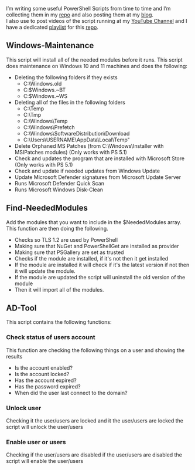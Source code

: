 I’m writing some useful PowerShell Scripts from time to time and I’m collecting them in my [repo](https://github.com/rstolpe/PowerShell-Scripts) and also posting them at my [blog](https://stolpe.io).  
I also use to post videos of the script running at my [YouTube Channel](https://www.youtube.com/channel/UClrIQN9SysVTEMPmxxn-p1w) and I have a dedicated [playlist](https://www.youtube.com/playlist?list=PLOdABThmxohswmbXjPadlpqdNiQxj9ZoP) for this [repo](https://github.com/rstolpe/PowerShell-Scripts).

## Windows-Maintenance
This script will install all of the needed modules before it runs.
This script does maintenance on Windows 10 and 11 machines and does the following:
- Deleting the following folders if they exists
    - C:\Windows.old
    - C:\$Windows.~BT
    - C:\$Windows.~WS
- Deleting all of the files in the following folders
    - C:\Temp
    - C:\Tmp
    - C:\Windows\Temp
    - C:\Windows\Prefetch
    - C:\Windows\SoftwareDistribution\Download
    - C:\Users\USERNAME\AppData\Local\Temp"
- Delete Orphaned MS Patches (from C:\Windows\Installer with MSIPatches modules) (Only works with PS 5.1)
- Check and updates the program that are installed with Microsoft Store (Only works with PS 5.1)
- Check and update if needed updates from Windows Update
- Update Microsoft Defender signatures from Microsoft Update Server
- Runs Microsoft Defender Quick Scan
- Runs Microsoft Windows Disk-Clean

## Find-NeededModules
Add the modules that you want to include in the $NeededModules array.  
This function are then doing the following.  
- Checks so TLS 1.2 are used by PowerShell
- Making sure that NuGet and PowerShellGet are installed as provider
- Making sure that PSGallery are set as trusted
- Checks if the module are installed, if it's not then it get installed
- If the module are installed it will check if it's the latest version if not then it will update the module.
- If the module are updated the script will uninstall the old version of the module
- Then it will import all of the modules.

## AD-Tool
This script contains the following functions:
### Check status of users account
This function are checking the following things on a user and showing the results
- Is the account enabled?
- Is the account locked?
- Has the account expired?
- Has the password expired?
- When did the user last connect to the domain?

### Unlock user
Checking it the user/users are locked and it the user/users are locked the script will unlock the user/users

### Enable user or users
Checking if the user/users are disabled if the user/users are disabled the script will enable the user/users